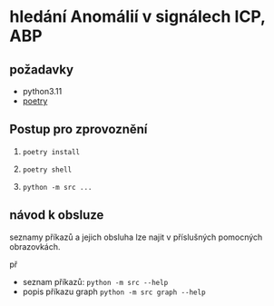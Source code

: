 # hledání Anomálií v signálech ICP, ABP

## požadavky

- python3.11
- [poetry](https://github.com/python-poetry/poetry)
  
## Postup pro zprovoznění

1)     poetry install
    
2)     poetry shell
3)     python -m src ...

## návod k obsluze

seznamy příkazů a jejich obsluha lze najit v příslušných pomocných obrazovkách.

př

- seznam příkazů: ```python -m src --help```
- popis příkazu graph ```python -m src graph --help```
